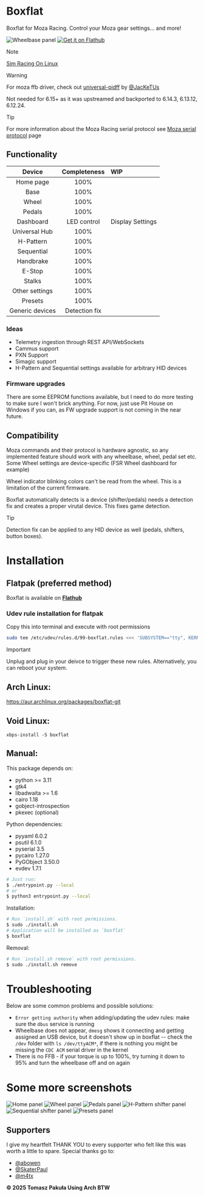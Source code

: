 # Boxflat
Boxflat for Moza Racing. Control your Moza gear settings... and more!

<img alt="Wheelbase panel" src="screens/base.png">

<a href="https://flathub.org/apps/io.github.lawstorant.boxflat">
    <img alt="Get it on Flathub" src="https://flathub.org/api/badge?locale=en"/>
</a>

> [!NOTE]
> [Sim Racing On Linux](https://simracingonlinux.com/)

> [!WARNING]
>For moza ffb driver, check out [universal-pidff](https://github.com/JacKeTUs/universal-pidff) by [@JacKeTUs](https://github.com/JacKeTUs)
> 
>Not needed for 6.15+ as it was upstreamed and backported to 6.14.3, 6.13.12, 6.12.24.

> [!TIP]
> For more information about the Moza Racing serial protocol see [Moza serial protocol](./moza-protocol.md) page

## Functionality

| Device          | Completeness  | WIP |
| :-------------: | :-----------: | :-- |
| Home page       | 100%          | |
| Base            | 100%          | |
| Wheel           | 100%          | |
| Pedals          | 100%          | |
| Dashboard       | LED control   | Display Settings |
| Universal Hub   | 100%          | |
| H-Pattern       | 100%          | |
| Sequential      | 100%          | |
| Handbrake       | 100%          | |
| E-Stop          | 100%          | |
| Stalks          | 100%          | |
| Other settings  | 100%          | |
| Presets         | 100%          | |
| Generic devices | Detection fix | |

### Ideas
- Telemetry ingestion through REST API/WebSockets
- Cammus support
- PXN Support
- Simagic support
- H-Pattern and Sequential settings available for arbitrary HID devices

### Firmware upgrades
There are some EEPROM functions available, but I need to do more testing to make sure I won't brick anything. For now, just use Pit House on Windows if you can, as FW upgrade support is not coming in the near future.

## Compatibility
Moza commands and their protocol is hardware agnostic, so any implemented feature should work with any wheelbase, wheel, pedal set etc. Some Wheel settings are device-specific (FSR Wheel dashboard for example)

Wheel indicator blinking colors can't be read from the wheel. This is a limitation of the current firmware.

Boxflat automatically detects is a device (shifter/pedals) needs a detection fix and creates a proper virutal device. This fixes game detection.

> [!TIP]
> Detection fix can be applied to any HID device as well (pedals, shifters, button boxes).

# Installation
## Flatpak (preferred method)
Boxflat is available on **[Flathub](https://flathub.org/apps/io.github.lawstorant.boxflat)**

### Udev rule installation for flatpak
Copy this into terminal and execute with root permissions
```bash
sudo tee /etc/udev/rules.d/99-boxflat.rules <<< 'SUBSYSTEM=="tty", KERNEL=="ttyACM*", ATTRS{idVendor}=="346e", ACTION=="add", MODE="0666", TAG+="uaccess"'
```

> [!IMPORTANT]
> Unplug and plug in your deivce to trigger these new rules. Alternatively, you can reboot your system.

## Arch Linux:
https://aur.archlinux.org/packages/boxflat-git

## Void Linux:
`xbps-install -S boxflat`

## Manual:
This package depends on:
- python >= 3.11
- gtk4
- libadwaita >= 1.6
- cairo 1.18
- gobject-introspection
- pkexec (optional)

Python dependencies:
- pyyaml 6.0.2
- psutil 6.1.0
- pyserial 3.5
- pycairo 1.27.0
- PyGObject 3.50.0
- evdev 1.7.1


```bash
# Just run:
$ ./entrypoint.py --local
# or
$ python3 entrypoint.py --local
```
Installation:
```bash
# Run `install.sh` with root permissions.
$ sudo ./install.sh
# Application will be installed as `boxflat`
$ boxflat
```
Removal:
```bash
# Run `install.sh remove` with root permissions.
$ sudo ./install.sh remove
```

# Troubleshooting
Below are some common problems and possible solutions:
- `Error getting authority` when adding/updating the udev rules: make sure
  the `dbus` service is running
- Wheelbase does not appear, `dmesg` shows it connecting and getting assigned
  an USB device, but it doesn't show up in boxflat -- check the `/dev` folder
  with `ls /dev/ttyACM*`, if there is nothing you might be missing the
  `CDC ACM` serial driver in the kernel
- There is no FFB - if your torque is up to 100%, try turning it down to 95%
  and turn the wheelbase off and on again

# Some more screenshots
<img alt="Home panel" src="screens/home.png">

<img alt="Wheel panel" src="screens/wheel.png">

<img alt="Pedals panel" src="screens/pedals.png">

<img alt="H-Pattern shifter panel" src="screens/hpattern.png">

<img alt="Sequential shifter panel" src="screens/sequential.png">

<img alt="Presets panel" src="screens/presets.png">

## Supporters
I give my heartfelt THANK YOU to every supporter who felt like this was worth a little to spare. Special thanks go to:
- [@abowen](https://github.com/abowen)
- [@SkaterPaul](https://github.com/SkaterPaul)
- [@m4tx](https://github.com/m4tx)

**© 2025 Tomasz Pakuła Using Arch BTW**
